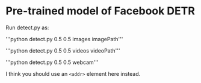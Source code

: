 
# Pre-trained model of Facebook DETR

Run detect.py as:

'''python detect.py 0.5 0.5 images imagePath'''

'''python detect.py 0.5 0.5 videos videoPath'''

'''python detect.py 0.5 0.5 webcam'''

I think you should use an
`<addr>` element here instead.
